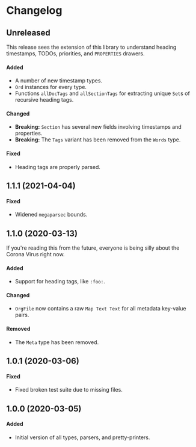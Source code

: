 # Changelog

## Unreleased

This release sees the extension of this library to understand heading
timestamps, TODOs, priorities, and `PROPERTIES` drawers.

#### Added

- A number of new timestamp types.
- `Ord` instances for every type.
- Functions `allDocTags` and `allSectionTags` for extracting unique `Set`s of
  recursive heading tags.

#### Changed

- **Breaking:** `Section` has several new fields involving timestamps and properties.
- **Breaking:** The `Tags` variant has been removed from the `Words` type.

#### Fixed

- Heading tags are properly parsed.

## 1.1.1 (2021-04-04)

#### Fixed

- Widened `megaparsec` bounds.

## 1.1.0 (2020-03-13)

If you're reading this from the future, everyone is being silly about the Corona
Virus right now.

#### Added

- Support for heading tags, like `:foo:`.

#### Changed

- `OrgFile` now contains a raw `Map Text Text` for all metadata key-value pairs.

#### Removed

- The `Meta` type has been removed.

## 1.0.1 (2020-03-06)

#### Fixed

- Fixed broken test suite due to missing files.

## 1.0.0 (2020-03-05)

#### Added

- Initial version of all types, parsers, and pretty-printers.
